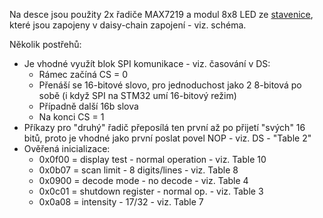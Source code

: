 Na desce jsou použity 2x řadiče MAX7219 a modul 8x8 LED ze [stavenice](https://www.laskakit.cz/stavebnice-8x8-cervena-led-matice-smd-max7219/), které jsou zapojeny v daisy-chain zapojení - viz. schéma.

Několik postřehů:
* Je vhodné využít blok SPI komunikace - viz. časování v DS:
  * Rámec začíná CS = 0
  * Přenáší se 16-bitové slovo, pro jednoduchost jako 2 8-bitová po sobě (i když SPI na STM32 umí 16-bitový režim)
  * Případně další 16b slova
  * Na konci CS = 1
* Příkazy pro "druhý" řadič přeposílá ten první až po přijetí "svých" 16 bitů, proto je vhodné jako první poslat povel NOP - viz. DS - "Table 2"
* Ověřená inicializace:
  * 0x0f00 = display test - normal operation - viz. Table 10
  * 0x0b07 = scan limit - 8 digits/lines - viz. Table 8
  * 0x0900 = decode mode - no decode - viz. Table 4
  * 0x0c01 = shutdown register - normal op. - viz. Table 3
  * 0x0a08 = intensity - 17/32 - viz. Table 7

